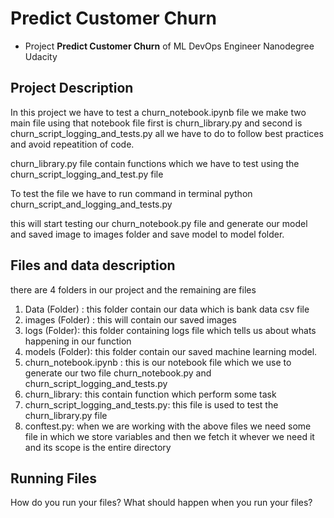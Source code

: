 # Predict Customer Churn

- Project **Predict Customer Churn** of ML DevOps Engineer Nanodegree Udacity

## Project Description
In this project we have to test a churn_notebook.ipynb file we make two main file using that notebook file first is churn_library.py and second is churn_script_logging_and_tests.py all we have to do to follow best practices and avoid repeatition of code.

churn_library.py file contain functions which we have to test using the
churn_script_logging_and_test.py file 

To test the file we have to run command in terminal 
  python churn_script_and_logging_and_tests.py

this will start testing our churn_notebook.py file  and generate our model and saved image to images folder and save model to model folder. 

## Files and data description
there are 4 folders in our project and the remaining are files
  1. Data (Folder) : this folder contain our data which is bank data csv     file
  2. images (Folder) : this will contain our saved images
  3. logs (Folder): this folder containing logs file which tells us about   whats happening in our function
  4. models (Folder): this folder contain our saved machine learning        model.
  5. churn_notebook.ipynb : this is our notebook file which we use to generate our two file churn_notebook.py and churn_script_logging_and_tests.py
  6. churn_library: this contain function which perform some task 
  7. churn_script_logging_and_tests.py: this file is used to test the churn_library.py file
  8. conftest.py: when we are working with the above files we need some file in which we store variables and then we fetch it whever we need it and its scope is the entire directory 
  
  


## Running Files
How do you run your files? What should happen when you run your files?



